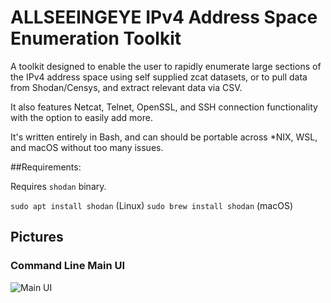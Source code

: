 # ALLSEEINGEYE IPv4 Address Space Enumeration Toolkit
A toolkit designed to enable the user to rapidly enumerate large sections of the IPv4 address space using self supplied zcat datasets, or to pull data from Shodan/Censys, and extract relevant data via CSV. 

It also features Netcat, Telnet, OpenSSL, and SSH connection functionality with the option to easily add more.

It's written entirely in Bash, and can should be portable across *NIX, WSL, and macOS without too many issues.

##Requirements:

Requires ``shodan`` binary.

``sudo apt install shodan`` (Linux)
``sudo brew install shodan`` (macOS)

## Pictures

### Command Line Main UI
![Main UI](https://i.imgur.com/vPozkQN.png)
